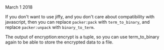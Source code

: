 March 1 2018

If you don't want to use jiffy, and you don't care about compatibility with javascript, then you can replace `packer:pack` with `term_to_binary`, and replace `packer:unpack` with `binary_to_term`.

The output of encryption:encrypt is a tuple, so you can use term_to_binary again to be able to store the encrypted data to a file.

